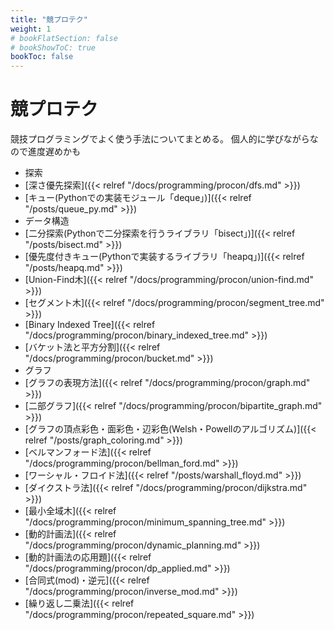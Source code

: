 ```yaml
---
title: "競プロテク"
weight: 1
# bookFlatSection: false
# bookShowToC: true
bookToc: false
---
```


# 競プロテク

競技プログラミングでよく使う手法についてまとめる。
個人的に学びながらなので進度遅めかも

- 探索
 - [深さ優先探索]({{< relref "/docs/programming/procon/dfs.md" >}})
 - [キュー(Pythonでの実装モジュール「deque」)]({{< relref "/posts/queue_py.md" >}})
- データ構造
 - [二分探索(Pythonで二分探索を行うライブラリ「bisect」)]({{< relref "/posts/bisect.md" >}})
 - [優先度付きキュー(Pythonで実装するライブラリ「heapq」)]({{< relref "/posts/heapq.md" >}})
 - [Union-Find木]({{< relref "/docs/programming/procon/union-find.md" >}})
 - [セグメント木]({{< relref "/docs/programming/procon/segment_tree.md" >}})
 - [Binary Indexed Tree]({{< relref "/docs/programming/procon/binary_indexed_tree.md" >}})
 - [バケット法と平方分割]({{< relref "/docs/programming/procon/bucket.md" >}})
- グラフ 
 - [グラフの表現方法]({{< relref "/docs/programming/procon/graph.md" >}})
 - [二部グラフ]({{< relref "/docs/programming/procon/bipartite_graph.md" >}})
 - [グラフの頂点彩色・面彩色・辺彩色(Welsh・Powellのアルゴリズム)]({{< relref "/posts/graph_coloring.md" >}})
 - [ベルマンフォード法]({{< relref "/docs/programming/procon/bellman_ford.md" >}})
 - [ワーシャル・フロイド法]({{< relref "/posts/warshall_floyd.md" >}})
 - [ダイクストラ法]({{< relref "/docs/programming/procon/dijkstra.md" >}})
 - [最小全域木]({{< relref "/docs/programming/procon/minimum_spanning_tree.md" >}})
- [動的計画法]({{< relref "/docs/programming/procon/dynamic_planning.md" >}})
 - [動的計画法の応用題]({{< relref "/docs/programming/procon/dp_applied.md" >}})
- [合同式(mod)・逆元]({{< relref "/docs/programming/procon/inverse_mod.md" >}})
- [繰り返し二乗法]({{< relref "/docs/programming/procon/repeated_square.md" >}})


